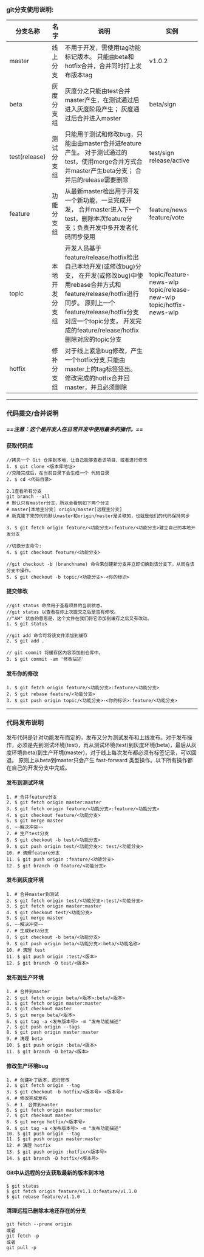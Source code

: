 ### git分支使用说明:

| 分支名称      | 名字           | 说明                                                         | 实例                                                         |
| ------------- | -------------- | ------------------------------------------------------------ | ------------------------------------------------------------ |
| master        | 线上分支       | 不用于开发，需使用tag功能标记版本。 只能由beta和hotfix合并，合并同时打上发布版本tag | v1.0.2                                                       |
| beta          | 灰度分支组     | 灰度分之只能由test合并master产生，在测试通过后进入灰度阶段产生； 灰度通过后合并进入master | beta/sign                                                    |
| test(release) | 测试分支组     | 只能用于测试和修改bug，只能由由master合并进feature产生。 对于测试通过的test，使用merge合并方式合并master产生beta分支； 合并后的release需要删除 | test/sign release/active                                     |
| feature       | 功能分支组     | 从最新master检出用于开发一个新功能，一旦完成开发， 合并master进入下一个test，删除本次feature分支；负责开发中多开发者代码同步使用 | feature/news feature/vote                                    |
| topic         | 本地开发分支组 | 开发人员基于feature/release/hotfix检出自己本地开发(或修改bug)分支， 在开发(或修改bug)中使用rebase合并方式和feature/release/hotfix进行同步。 原则上一个feature/release/hotfix分支对应一个topic分支， 开发完成的feature/release/hotfix删除对应的topic分支 | topic/feature-news-wlp topic/release-new-wlp topic/hotfix-news-wlp |
| hotfix        | 修补分支组     | 对于线上紧急bug修改，产生一个hotfix分支,只能由master上的tag标签签出。 修改完成的hotfix合并回master，并且必须删除 |                                                              |

------

### 代码提交/合并说明

##### ==注意：这个是开发人在日常开发中使用最多的操作。==

#### 获取代码库

```
//拷贝一个 Git 仓库到本地，让自己能够查看该项目，或者进行修改
1. $ git clone <版本库地址> 
//克隆完成后，在当前目录下会生成一个 代码目录
2. $ cd <代码目录>

2.1查看所有分支
git branch --all  
# 默认只有master分支，所以会看到如下两个分支
# master[本地主分支] origin/master[远程主分支]
# 新克隆下来的代码默认master和origin/master是关联的，也就是他们的代码保持同步

3. $ git fetch origin feature/<功能分支>:feature/<功能分支>建立自己的本地开发分支

//切换分支命令:
4. $ git checkout feature/<功能分支>

//git checkout -b (branchname) 命令来创建新分支并立即切换到该分支下，从而在该分支中操作。
5. $ git checkout -b topic/<功能分支>-<你的标识>
```

#### 提交修改

```
//git status 命令用于查看项目的当前状态。
//git status 以查看在你上次提交之后是否有修改。
//"AM" 状态的意思是，这个文件在我们将它添加到缓存之后又有改动。
1. $ git status

//git add 命令可将该文件添加到缓存
2. $ git add .

// git commit 将缓存区内容添加到仓库中。
3. $ git commit -am '修改描述'
```

#### 发布你的修改

```
1. $ git fetch origin feature/<功能分支>:feature/<功能分支>
2. $ git rebase feature/<功能分支>
3. $ git push origin topic/<功能分支>-<你的标识>:feature/<功能分支>
```

------

### 代码发布说明

发布代码是针对功能发布而定的，发布又分为测试发布和上线发布。对于发布操作，必须是先到测试环境(test)，再从测试环境(test)到灰度环境(beta)，最后从灰度环境(beta)到生产环境(master)，对于线上每次发布都必须有标签记录，可以回退。 原则上从beta到master只会产生 fast-forward 类型操作。以下所有操作都在自己的开发分支中完成。

#### 发布到测试环境

```
1. # 合并feature分支
2. $ git fetch origin master:master
3. $ git fetch origin feature/<功能分支>:feature/<功能分支>
4. $ git checkout feature/<功能分支>
5. $ git merge master
6. ~~解决冲突~~
7. # 生产test分支
8. $ git checkout -b test/<功能分支>
9. $ git push origin test/<功能分支>: test/<功能分支>
10. # 清理feature分支
11. $ git push origin :feature/<功能分支>
12. $ git branch -D feature/<功能分支>
```

#### 发布到灰度环境

```
1. # 合并master到测试
2. $ git fetch origin test/<功能分支>:test/<功能分支>
3. $ git fetch origin master:master
4. $ git checkout test/<功能分支>
5. $ git merge master
6. ~~解决冲突~~
7. # 生成beta分支
8. $ git checkout -b beta/<功能分支>
9. $ git push origin beta/<功能分支>:beta/<功能名称>
10. # 清理 test
11. $ git push origin :test/<版本>
12. $ git branch -D test/<版本>
```

#### 发布到生产环境

```
1. # 合并到master
2. $ git fetch origin beta/<版本>:beta/<版本>
3. $ git fetch origin master:master
4. $ git checkout master
5. $ git merge beta/<版本>
6. $ git tag -a <发布版本号> -m "发布功能描述"
7. $ git push origin --tags
8. $ git push origin master:master
9. # 清理 beta
10. $ git push origin :beta/<版本>
11. $ git branch -D beta/<版本>
```

#### 修改生产环境bug

```
1. # 创建补丁版本，进行修改
2. $ git fetch origin --tag
3. $ git checkout -b hotfix/<版本号> <版本号>
4. # 修改完成发布
5. # 1. 合并到master
6. $ git fetch origin master:master
7. $ git checkout master
8. $ git merge hotfix/<版本号>
9. $ git tag -a <发布版本号> -m "发布功能描述"
10. $ git push origin --tag
11. $ git push origin master:master
12. # 清理 hotfix
13. $ git push origin :hotfix/<版本号>
14. $ git branch -D hotfix/<版本号>
```

#### Git中从远程的分支获取最新的版本到本地

```git
$ git status
$ git fetch origin feature/v1.1.0:feature/v1.1.0
$ git rebase feature/v1.1.0
```

#### 清理远程已删除本地还存在的分支 

```
git fetch --prune origin 
或者 
git fetch -p 
或者 
git pull -p 
```

